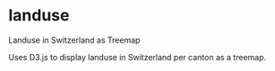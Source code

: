 landuse
=======

Landuse in Switzerland as Treemap

Uses D3.js to display landuse in Switzerland per canton as a treemap.
